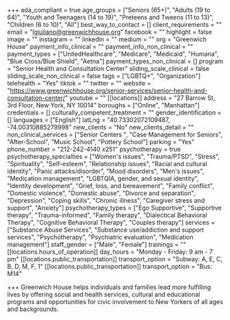 +++
ada_compliant = true
age_groups = ["Seniors (65+)", "Adults (19 to 64)", "Youth and Teenagers (14 to 19)", "Preteens and Tweens (11 to 13)", "Children (6 to 10)", "All"]
best_way_to_contact = []
client_requirements = ""
email = "lgiuliano@greenwichhouse.org"
facebook = ""
highlight = false
image = ""
instagram = ""
linkedin = ""
medium = ""
org = "Greenwich House"
payment_info_clinical = ""
payment_info_non_clinical = ""
payment_types = ["UnitedHealthcare", "Medicare", "Medicaid", "Humana", "Blue Cross/Blue Shield", "Aetna"]
payment_types_non_clinical = []
program = "Senior Health and Consultation Center"
sliding_scale_clinical = false
sliding_scale_non_clinical = false
tags = ["LGBTQ+", "Organization"]
telehealth = "Yes"
tiktok = ""
twitter = ""
website = "https://www.greenwichhouse.org/senior-services/senior-health-and-consultation-center/"
youtube = ""
[[locations]]
address = "27 Barrow St, 3rd Floor, New York, NY 10014"
boroughs = ["Online", "Manhattan"]
credentials = []
culturally_competent_treatment = ""
gender_identification = []
languages = ["English"]
latLng = "40.73302072109487, -74.00310885279998"
new_clients = "No"
new_clients_detail = ""
non_clinical_services = ["Senior Centers ", "Case Management for Seniors", "After-School", "Music School", "Pottery School"]
parking = "Yes"
phone_number = "212-242-4140 x251"
psychotherapy = true
psychotherapy_specialties = ["Women's issues", "Trauma/PTSD", "Stress", "Spirituality", "Self-esteem", "Relationship issues", "Racial and cultural identity", "Panic attacks/disorder", "Mood disorders", "Men's issues", "Medication management", "LGBTQIA, gender, and sexual identity", "Identity development", "Grief, loss, and bereavement", "Family conflict", "Domestic violence", "Domestic abuse", "Divorce and separation", "Depression", "Coping skills", "Chronic illness", "Caregiver stress and support", "Anxiety"]
psychotherapy_types = ["Ego Supportive", "Supportive therapy", "Trauma-informed", "Family therapy", "Dialectical Behavioral Therapy", "Cognitive Behavioral Therapy", "Couples therapy"]
services = ["Substance Abuse Services", "Substance use/addiction and support services", "Psychotherapy", "Psychiatric evaluation", "Medication management"]
staff_gender = ["Male", "Female"]
trainings = ""
[[locations.hours_of_operation]]
day_hours = "Monday - Friday: 9 am - 7 pm"
[[locations.public_transportation]]
transport_option = "Subway: A, E, C, B, D, M, F, 1"
[[locations.public_transportation]]
transport_option = "Bus: M14"

+++
Greenwich House helps individuals and families lead more fulfilling lives by offering social and health services, cultural and educational programs and opportunities for civic involvement to New Yorkers of all ages and backgrounds.